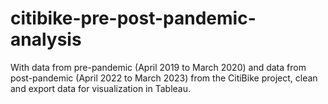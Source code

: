 # citibike-pre-post-pandemic-analysis
With data from pre-pandemic (April 2019 to March 2020) and data from post-pandemic (April 2022 to March 2023) from the CitiBike project, clean and export data for visualization in Tableau.
